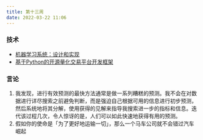 ```yaml
---
title: 第十三周
date: 2022-03-22 11:06
---
```


### 技术
- [机器学习系统：设计和实现](https://github.com/openmlsys/openmlsys-zh)
- [基于Python的开源量化交易平台开发框架](https://www.vnpy.com/)

### 言论
1. 我发现，进行有效预测的最快方法通常是做一系列糟糕的预测。我不会在对数据进行详尽搜索之前避免判断，而是强迫自己根据可用的信息进行初步预测，然后系统地将其分解，使用获得的见解来指导我搜索进一步的指标和信息。迭代该过程几次，令人惊讶的是，人们可以如此快速地获得有用的预测。
2. 假如你的使命是「为了更好地运输一切」，那么一个马车公司就不会错过汽车崛起